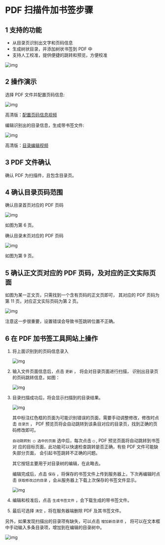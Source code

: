 # PDF 扫描件加书签步骤


## 1 支持的功能

-   从目录页识别出文字和页码信息
-   生成树状目录，并添加树状书签到 PDF 中
-   支持人工校准，提供便捷的跳转和预览，方便校准

![img](./images/result.png)


## 2 操作演示

选择 PDF 文件并配置页码信息:

![img](./images/start.gif)

高清版：[配置页码信息视频](./images/start.webm)

编辑识别出的目录信息，生成带书签文件:

![img](./images/edit.gif)

高清版：[目录编辑视频](images/edit.webm)


## 3 PDF 文件确认

确认 PDF 为扫描件，且包含目录页。


## 4 确认目录页码范围

确认目录首页对应的 PDF 页码

![img](./images/content_start.png)

如图为第 6 页。

确认目录末页对应的 PDF 页码

![img](./images/content_end.png)

如图为第 9 页。


## 5 确认正文页对应的 PDF 页码，及对应的正文实际页面

如图为某一正文页，只需找到一个含有页码的正文页即可， 其对应的 PDF 页码为第 11 页，对应正文实际页码为第 2 页。

![img](./images/main.png)

注意这一步很重要，设置错误会导致书签跳转位置不正确。


## 6 在 PDF 加书签工具网站上操作

1.  将上面识别到的页码信息录入
    
    ![img](./images/page_info.png)

2.  输入文件页面信息后，点击 `更新` ， 将会对目录页面进行扫描， 识别出目录页的页码跳转信息，如图：
    
    ![img](./images/scanning.png)

3.  目录扫描成功后，将会显示扫描到的目录结果。
    
    ![img](./images/download_content.png)
    
    其中标注红色框的页面为可能识别错误的页面，需要手动调整修改，修改时点击 `目录页` ， PDF 预览页将会自动跳转到该条目对应的目录页，找到正确的页码修改即可。
    
    `自动跳转到 ◯ 选中的页面` 选中后，每次点击 `◯` , PDF 预览页面将自动跳转到书签对 应的目标页面，此功能可以快速检查跳转是否正确，有些 PDF 文件可能缺失部分页面， 会引起书签跳转不正确的问题。
    
    其它按钮主要用于对目录树的编辑，在此略去。
    
    编辑完成后，点击 `保存` ，将保存的书签文件上传到服务器上，下次再编辑时点击 `获取修改过的目录` ，会从服务器上下载上次保存的书签文件显示。
    
    ![img](./images/save_content.png)

4.  编辑和校准后，点击 `生成书签文件` ，会下载生成的带书签文件。

5.  最后可选择 `清空` ，将在服务器端删除 PDF 及其书签文件。

另外，如果发现扫描出的目录项有缺失，可以点击 `增加新目录项` ， 将可以在文本框中手动输入多条目录项，增加到在编辑的目录树中。

![img](./images/add_content.png)
